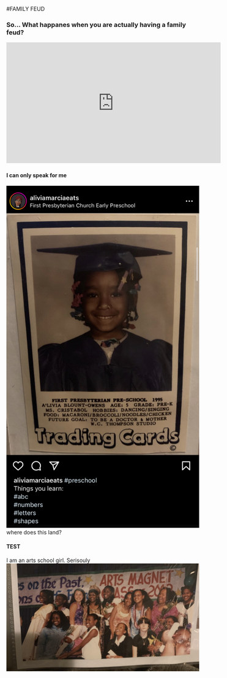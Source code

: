 #FAMILY FEUD

### So... What happanes when you are actually having a family feud?
<iframe width="560" height="315" src="https://www.youtube.com/embed/z2kEKZ6jyQQ" title="YouTube video player" frameborder="0" allow="accelerometer; autoplay; clipboard-write; encrypted-media; gyroscope; picture-in-picture; web-share" allowfullscreen></iframe>

#### I can only speak for me
<img style="float: right: width: 100 height: 100" src="/images/firstpress.jpg"> where does this land?

#### TEST
I am an arts school girl. Serisouly
<img src="/images/berkeleyartsmagnet.PNG" />

